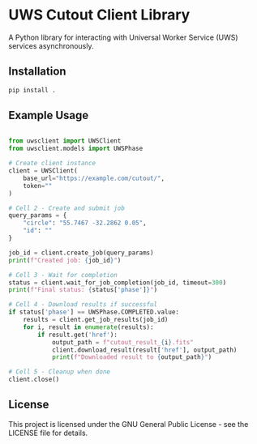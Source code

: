 # UWS Cutout Client Library

A Python library for interacting with Universal Worker Service (UWS) services asynchronously.

## Installation

```bash
pip install .
```

## Example Usage

```python

from uwsclient import UWSClient
from uwsclient.models import UWSPhase

# Create client instance
client = UWSClient(
    base_url="https://example.com/cutout/",
    token=""
)

# Cell 2 - Create and submit job
query_params = {
    "circle": "55.7467 -32.2862 0.05",
    "id": ""
}

job_id = client.create_job(query_params)
print(f"Created job: {job_id}")

# Cell 3 - Wait for completion
status = client.wait_for_job_completion(job_id, timeout=300)
print(f"Final status: {status['phase']}")

# Cell 4 - Download results if successful
if status['phase'] == UWSPhase.COMPLETED.value:
    results = client.get_job_results(job_id)
    for i, result in enumerate(results):
        if result.get('href'):
            output_path = f"cutout_result_{i}.fits"
            client.download_result(result['href'], output_path)
            print(f"Downloaded result to {output_path}")

# Cell 5 - Cleanup when done
client.close()
```

## License

This project is licensed under the GNU General Public License - see the LICENSE file for details.

